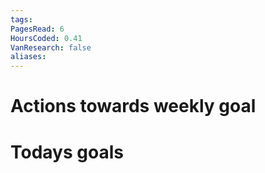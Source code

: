 ```yaml
---
tags: 
PagesRead: 6
HoursCoded: 0.41
VanResearch: false
aliases:
---
```

# Actions towards weekly goal
# Todays goals